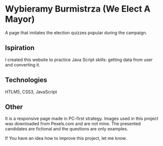 # Wybieramy Burmistrza (We Elect A Mayor)
A page that imitates the election quizzes popular during the campaign.

## Ispiration
I created this website to practice Java Script skills: getting data from user and converting it.

## Technologies
HTLM5, CSS3, JavaScript

## Other
It is a responsive page made in PC-first strategy. Images used in this project was downloaded from Pexels.com and are not mine. The presented candidates are fictional and the questions are only examples.

If You have an idea how to improve this project, let me know.